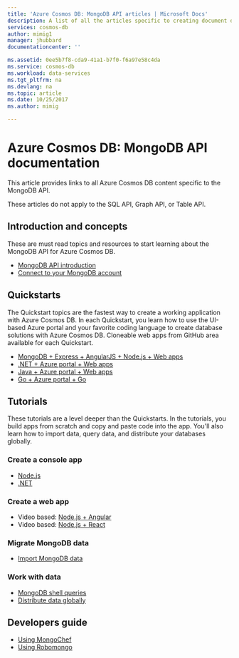 ```yaml
---
title: 'Azure Cosmos DB: MongoDB API articles | Microsoft Docs'
description: A list of all the articles specific to creating document databases with the MongoDB API in Azure Cosmos DB. 
services: cosmos-db
author: mimig1
manager: jhubbard
documentationcenter: ''

ms.assetid: 0ee5b7f8-cda9-41a1-b7f0-f6a97e58c4da
ms.service: cosmos-db
ms.workload: data-services
ms.tgt_pltfrm: na
ms.devlang: na
ms.topic: article
ms.date: 10/25/2017
ms.author: mimig

---
```

# Azure Cosmos DB: MongoDB API documentation

This article provides links to all Azure Cosmos DB content specific to the MongoDB API.

These articles do not apply to the SQL API, Graph API, or Table API. 

## Introduction and concepts

These are must read topics and resources to start learning about the MongoDB API for Azure Cosmos DB.

- [MongoDB API introduction](mongodb-introduction.md)
- [Connect to your MongoDB account](connect-mongodb-account.md)

## Quickstarts

The Quickstart topics are the fastest way to create a working application with Azure Cosmos DB. In each Quickstart, you learn how to use the UI-based Azure portal and your favorite coding language to create database solutions with Azure Cosmos DB. Cloneable web apps from GitHub area available for each Quickstart. 


- [MongoDB + Express + AngularJS + Node.js + Web apps](create-mongodb-nodejs.md)
- [.NET + Azure portal + Web apps](create-mongodb-dotnet.md)
- [Java + Azure portal + Web apps](create-mongodb-java.md)
- [Go + Azure portal + Go](create-mongodb-golang.md)

## Tutorials

These tutorials are a level deeper than the Quickstarts. In the tutorials, you build apps from scratch and copy and paste code into the app. You'll also learn how to import data, query data, and distribute your databases globally.

### Create a console app

- [Node.js](mongodb-samples.md) 
- [.NET](tutorial-develop-mongodb.md)

### Create a web app

- Video based: [Node.js + Angular](tutorial-develop-mongodb-nodejs.md)
- Video based: [Node.js + React](tutorial-develop-mongodb-react.md)

### Migrate MongoDB data

- [Import MongoDB data](mongodb-migrate.md)

### Work with data

- [MongoDB shell queries](tutorial-query-mongodb.md)
- [Distribute data globally](tutorial-global-distribution-mongodb.md)

## Developers guide

- [Using MongoChef](mongodb-mongochef.md)
- [Using Robomongo](mongodb-robomongo.md)